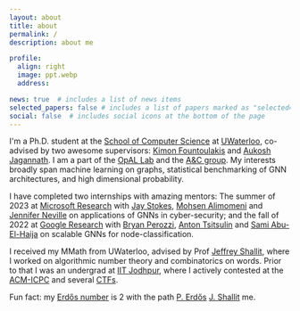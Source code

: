 ```yaml
---
layout: about
title: about
permalink: /
description: about me

profile:
  align: right
  image: ppt.webp
  address: 

news: true  # includes a list of news items
selected_papers: false # includes a list of papers marked as "selected={true}"
social: false  # includes social icons at the bottom of the page
---
```


I'm a Ph.D. student at the [School of Computer Science](https://cs.uwaterloo.ca/) at [UWaterloo](https://uwaterloo.ca/), co-advised by two awesome supervisors: [Kimon Fountoulakis](https://scholar.google.ca/citations?user=K-SafJUAAAAJ) and [Aukosh Jagannath](https://aukosh.github.io/). I am a part of the [OpAL Lab](https://opallab.ca/) and the [A&C group](https://algcomp.uwaterloo.ca/). My interests broadly span machine learning on graphs, statistical benchmarking of GNN architectures, and high dimensional probability.

I have completed two internships with amazing mentors: The summer of 2023 at [Microsoft Research](https://www.microsoft.com/en-us/research/lab/microsoft-research-redmond/) with [Jay Stokes](https://www.microsoft.com/en-us/research/people/jstokes/), [Mohsen Alimomeni](https://www.linkedin.com/in/mohsenam/) and [Jennifer Neville](https://jenneville.github.io/) on applications of GNNs in cyber-security; and the fall of 2022 at [Google Research](https://research.google/teams/graph-mining/) with [Bryan Perozzi](http://www.perozzi.net/), [Anton Tsitsulin](http://tsitsul.in/) and [Sami Abu-El-Haija](https://samihaija.github.io/) on scalable GNNs for node-classification.

I received my MMath from UWaterloo, advised by Prof [Jeffrey Shallit](https://cs.uwaterloo.ca/~shallit/), where I worked on algorithmic number theory and combinatorics on words. Prior to that I was an undergrad at [IIT Jodhpur](http://iitj.ac.in/), where I actively contested at the [ACM-ICPC](https://icpc.global/) and several [CTFs](https://ctftime.org/ctf-wtf/).

<!-- In my free time I [sketch](), [play board games](), or play my [keys or guitar](). -->
Fun fact: my [Erdős number](https://en.wikipedia.org/wiki/Erdős_number) is 2 with the path [P. Erdős](https://en.wikipedia.org/wiki/Paul_Erd%C5%91s) <a href="http://www.numdam.org/item/JTNB_1991__3_1_43_0/"><i class="fa-solid fa-arrow-right-long"></i></a> [J. Shallit](https://cs.uwaterloo.ca/~shallit/) <a href="https://doi.org/10.1016/j.tcs.2021.01.018"><i class="fa-solid fa-arrow-right-long"></i></a> me.